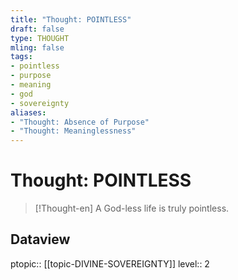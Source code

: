 ```yaml
---
title: "Thought: POINTLESS"
draft: false
type: THOUGHT
mling: false
tags:
- pointless
- purpose
- meaning
- god
- sovereignty
aliases:
- "Thought: Absence of Purpose"
- "Thought: Meaninglessness"
---
```

# Thought: POINTLESS
> [!Thought-en]
>  A God-less life is truly pointless.

## Dataview
ptopic:: [[topic-DIVINE-SOVEREIGNTY]]
level:: 2
